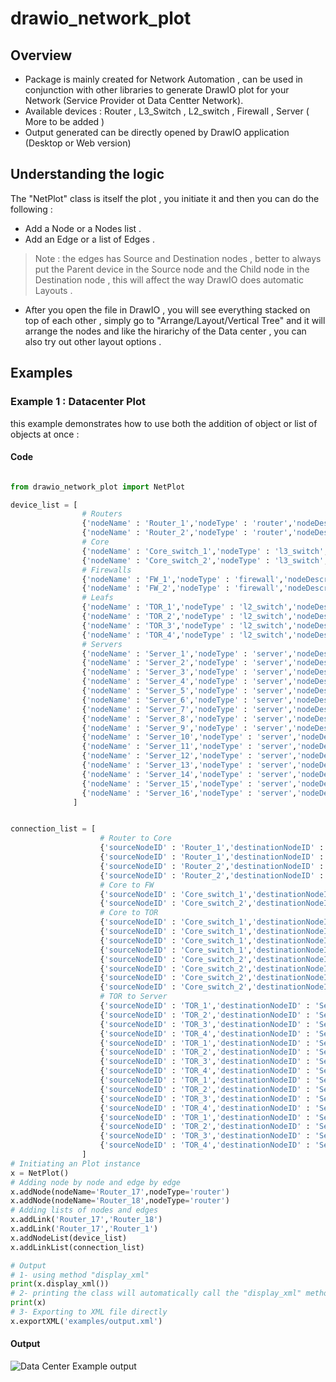 # drawio_network_plot
## Overview
- Package is mainly created for Network Automation , can be used in conjunction with other libraries to generate DrawIO plot for your Network (Service Provider ot Data Centter Network).
- Available devices : Router , L3_Switch , L2_switch , Firewall , Server ( More to be added )
- Output generated can be directly opened by DrawIO application (Desktop or Web version)
## Understanding the logic 
The "NetPlot" class is itself the plot , you initiate it and then you can do the following : 
- Add a Node or a Nodes list .
- Add an Edge or a list of Edges .
>Note : the edges has Source and Destination nodes , better to always put the Parent device in the Source node and the Child node in the Destination node , this will affect the way DrawIO does automatic Layouts .
- After you open the file in DrawIO , you will see everything stacked on top of each other , simply go to "Arrange/Layout/Vertical Tree" and it will arrange the nodes and like the hirarichy of the Data center , you can also try out other layout options .
## Examples
### Example 1 : Datacenter Plot 
this example demonstrates how to use both the addition of object or list of objects at once : 
#### Code
```python

from drawio_network_plot import NetPlot

device_list = [
                # Routers
                {'nodeName' : 'Router_1','nodeType' : 'router','nodeDescription' : 'External Peering Provider 1'},
                {'nodeName' : 'Router_2','nodeType' : 'router','nodeDescription' : 'External Peering Provider 2'},
                # Core
                {'nodeName' : 'Core_switch_1','nodeType' : 'l3_switch','nodeDescription' : 'Spine Switch 01'},
                {'nodeName' : 'Core_switch_2','nodeType' : 'l3_switch','nodeDescription' : 'Spine Switch 02'},
                # Firewalls
                {'nodeName' : 'FW_1','nodeType' : 'firewall','nodeDescription' : 'Firewall 01'},
                {'nodeName' : 'FW_2','nodeType' : 'firewall','nodeDescription' : 'Firewall 02'},
                # Leafs
                {'nodeName' : 'TOR_1','nodeType' : 'l2_switch','nodeDescription' : 'Leaf Switch 01'},
                {'nodeName' : 'TOR_2','nodeType' : 'l2_switch','nodeDescription' : 'Leaf Switch 02'},
                {'nodeName' : 'TOR_3','nodeType' : 'l2_switch','nodeDescription' : 'Leaf Switch 03'},
                {'nodeName' : 'TOR_4','nodeType' : 'l2_switch','nodeDescription' : 'Leaf Switch 04'},
                # Servers 
                {'nodeName' : 'Server_1','nodeType' : 'server','nodeDescription' : 'Server 1'},
                {'nodeName' : 'Server_2','nodeType' : 'server','nodeDescription' : 'Server 2'},
                {'nodeName' : 'Server_3','nodeType' : 'server','nodeDescription' : 'Server 3'},
                {'nodeName' : 'Server_4','nodeType' : 'server','nodeDescription' : 'Server 4'},
                {'nodeName' : 'Server_5','nodeType' : 'server','nodeDescription' : 'Server 5'},
                {'nodeName' : 'Server_6','nodeType' : 'server','nodeDescription' : 'Server 6'},
                {'nodeName' : 'Server_7','nodeType' : 'server','nodeDescription' : 'Server 7'},
                {'nodeName' : 'Server_8','nodeType' : 'server','nodeDescription' : 'Server 8'},
                {'nodeName' : 'Server_9','nodeType' : 'server','nodeDescription' : 'Server 9'},
                {'nodeName' : 'Server_10','nodeType' : 'server','nodeDescription' : 'Server 10'},
                {'nodeName' : 'Server_11','nodeType' : 'server','nodeDescription' : 'Server 11'},
                {'nodeName' : 'Server_12','nodeType' : 'server','nodeDescription' : 'Server 12'},
                {'nodeName' : 'Server_13','nodeType' : 'server','nodeDescription' : 'Server 13'},
                {'nodeName' : 'Server_14','nodeType' : 'server','nodeDescription' : 'Server 14'},
                {'nodeName' : 'Server_15','nodeType' : 'server','nodeDescription' : 'Server 15'},
                {'nodeName' : 'Server_16','nodeType' : 'server','nodeDescription' : 'Server 16'},
              ]


connection_list = [
                    # Router to Core
                    {'sourceNodeID' : 'Router_1','destinationNodeID' : 'Core_switch_1'},
                    {'sourceNodeID' : 'Router_1','destinationNodeID' : 'Core_switch_2'},
                    {'sourceNodeID' : 'Router_2','destinationNodeID' : 'Core_switch_1'},
                    {'sourceNodeID' : 'Router_2','destinationNodeID' : 'Core_switch_2'},
                    # Core to FW 
                    {'sourceNodeID' : 'Core_switch_1','destinationNodeID' : 'FW_1'},
                    {'sourceNodeID' : 'Core_switch_2','destinationNodeID' : 'FW_2'},
                    # Core to TOR 
                    {'sourceNodeID' : 'Core_switch_1','destinationNodeID' : 'TOR_1'},
                    {'sourceNodeID' : 'Core_switch_1','destinationNodeID' : 'TOR_2'},
                    {'sourceNodeID' : 'Core_switch_1','destinationNodeID' : 'TOR_3'},
                    {'sourceNodeID' : 'Core_switch_1','destinationNodeID' : 'TOR_4'},
                    {'sourceNodeID' : 'Core_switch_2','destinationNodeID' : 'TOR_1'},
                    {'sourceNodeID' : 'Core_switch_2','destinationNodeID' : 'TOR_2'},
                    {'sourceNodeID' : 'Core_switch_2','destinationNodeID' : 'TOR_3'},
                    {'sourceNodeID' : 'Core_switch_2','destinationNodeID' : 'TOR_4'},
                    # TOR to Server 
                    {'sourceNodeID' : 'TOR_1','destinationNodeID' : 'Server_1'},
                    {'sourceNodeID' : 'TOR_2','destinationNodeID' : 'Server_2'},
                    {'sourceNodeID' : 'TOR_3','destinationNodeID' : 'Server_3'},
                    {'sourceNodeID' : 'TOR_4','destinationNodeID' : 'Server_4'},
                    {'sourceNodeID' : 'TOR_1','destinationNodeID' : 'Server_5'},
                    {'sourceNodeID' : 'TOR_2','destinationNodeID' : 'Server_6'},
                    {'sourceNodeID' : 'TOR_3','destinationNodeID' : 'Server_7'},
                    {'sourceNodeID' : 'TOR_4','destinationNodeID' : 'Server_8'},
                    {'sourceNodeID' : 'TOR_1','destinationNodeID' : 'Server_9'},
                    {'sourceNodeID' : 'TOR_2','destinationNodeID' : 'Server_10'},
                    {'sourceNodeID' : 'TOR_3','destinationNodeID' : 'Server_11'},
                    {'sourceNodeID' : 'TOR_4','destinationNodeID' : 'Server_12'},
                    {'sourceNodeID' : 'TOR_1','destinationNodeID' : 'Server_13'},
                    {'sourceNodeID' : 'TOR_2','destinationNodeID' : 'Server_14'},
                    {'sourceNodeID' : 'TOR_3','destinationNodeID' : 'Server_15'},
                    {'sourceNodeID' : 'TOR_4','destinationNodeID' : 'Server_16'},               
                ]
# Initiating an Plot instance 
x = NetPlot()
# Adding node by node and edge by edge
x.addNode(nodeName='Router_17',nodeType='router')
x.addNode(nodeName='Router_18',nodeType='router')
# Adding lists of nodes and edges 
x.addLink('Router_17','Router_18')
x.addLink('Router_17','Router_1')
x.addNodeList(device_list)
x.addLinkList(connection_list)

# Output 
# 1- using method "display_xml"
print(x.display_xml())
# 2- printing the class will automatically call the "display_xml" method
print(x)
# 3- Exporting to XML file directly
x.exportXML('examples/output.xml')

```
#### Output
![Data Center Example output](examples/example_1_output_snapshot.png)